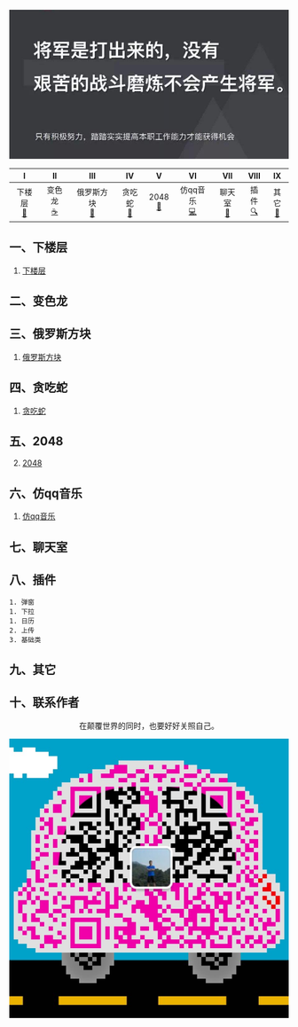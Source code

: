 ![image](./img/timg.jpg)
<br>

|                      I                      |                 II                  |          III          |             IV              |            V             |                 VI                 |           VII           |              VIII               |                IX                |
| :-----------------------------------------: | :---------------------------------: | :-------------------: | :-------------------------: | :----------------------: | :--------------------------------: | :---------------------: | :-----------------------------: | :------------------------------: | 
| 下楼层<br />[📝](#一下楼层) | 变色龙<br/>[☕️](#二变色龙) | 俄罗斯方块<br />[🐍](#三俄罗斯方块) | 贪吃蛇<br />[🔗](#四贪吃蛇) | 2048<br/>[💾](#五2048) | 仿qq音乐<br/>[💻](#六仿qq音乐) | 聊天室<br />[📖](#七聊天室) |插件<br/> [🔍](#八插件) |  其它<br/>[🔨](#十二其它) |


## 一、下楼层

1. [下楼层](https://fttony.github.io/explame/floors/)

## 二、变色龙

## 三、俄罗斯方块

1. [俄罗斯方块](https://fttony.github.io/explame/Tetris/ys/)

## 四、贪吃蛇

1. [贪吃蛇](https://fttony.github.io/Tetris/eatSnake)

## 五、2048

2. [2048](https://fttony.github.io/explame/2048)

## 六、仿qq音乐

1. [仿qq音乐](https://github.com/ftTony/Music)

## 七、聊天室

## 八、插件

    1. 弹窗
    1. 下拉
    1. 日历
    2. 上传
    3. 基础类
## 九、其它

## 十、联系作者

<div align="center">
    <p>
        在颠覆世界的同时，也要好好关照自己。
    </p>
    <img src="./img/webchat.jpg" />
</div>
